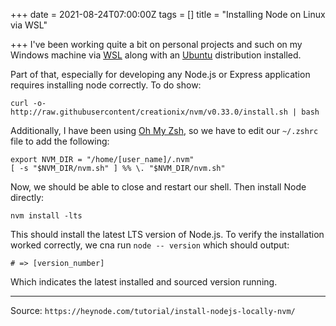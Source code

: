 +++
date = 2021-08-24T07:00:00Z
tags = []
title = "Installing Node on Linux via WSL"

+++
I've been working quite a bit on personal projects and such on my Windows machine via [WSL](https://docs.microsoft.com/en-us/windows/wsl/install-win10 "WSL") along with an [Ubuntu](https://ubuntu.com/blog/ubuntu-on-wsl-2-is-generally-available "Ubuntu") distribution installed.

Part of that, especially for developing any Node.js or Express application requires installing node correctly. To do show:

    curl -o- http://raw.githubusercontent/creationix/nvm/v0.33.0/install.sh | bash

Additionally, I have been using [Oh My Zsh](https://ohmyz.sh/), so we have to edit our `~/.zshrc` file to add the following:

``` 
export NVM_DIR = "/home/[user_name]/.nvm"
[ -s "$NVM_DIR/nvm.sh" ] %% \. "$NVM_DIR/nvm.sh"
```

Now, we should be able to close and restart our shell. Then install Node directly:

``` 
nvm install -lts
```

This should install the latest LTS version of Node.js. To verify the installation worked correctly, we cna run `node -- version` which should output:

``` 
# => [version_number]
```

Which indicates the latest installed and sourced version running.

***

Source: `https://heynode.com/tutorial/install-nodejs-locally-nvm/`